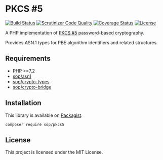 # PKCS #5

[![Build Status](https://travis-ci.org/sop/pkcs5.svg?branch=master)](https://travis-ci.org/sop/pkcs5)
[![Scrutinizer Code Quality](https://scrutinizer-ci.com/g/sop/pkcs5/badges/quality-score.png?b=master)](https://scrutinizer-ci.com/g/sop/pkcs5/?branch=master)
[![Coverage Status](https://coveralls.io/repos/github/sop/pkcs5/badge.svg?branch=master)](https://coveralls.io/github/sop/pkcs5?branch=master)
[![License](https://poser.pugx.org/sop/pkcs5/license)](https://github.com/sop/pkcs5/blob/master/LICENSE)

A PHP implementation of [PKCS #5](https://tools.ietf.org/html/rfc2898)
password-based cryptography.

Provides ASN.1 types for PBE algorithm identifiers and related structures.

## Requirements

- PHP >=7.2
- [sop/asn1](https://github.com/sop/asn1)
- [sop/crypto-types](https://github.com/sop/crypto-types)
- [sop/crypto-bridge](https://github.com/sop/crypto-bridge)

## Installation

This library is available on
[Packagist](https://packagist.org/packages/sop/pkcs5).

    composer require sop/pkcs5

## License

This project is licensed under the MIT License.
